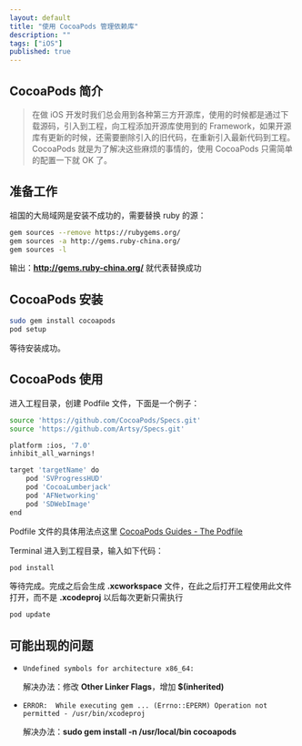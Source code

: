 ```yaml
---
layout: default
title: "使用 CocoaPods 管理依赖库"
description: ""
tags: ["iOS"]
published: true
---
```


## CocoaPods 简介

> 在做 iOS 开发时我们总会用到各种第三方开源库，使用的时候都是通过下载源码，引入到工程，向工程添加开源库使用到的 Framework，如果开源库有更新的时候，还需要删除引入的旧代码，在重新引入最新代码到工程。
CocoaPods 就是为了解决这些麻烦的事情的，使用 CocoaPods 只需简单的配置一下就 OK 了。

## 准备工作

祖国的大局域网是安装不成功的，需要替换 ruby 的源：

```bash
gem sources --remove https://rubygems.org/
gem sources -a http://gems.ruby-china.org/
gem sources -l
```

输出：**http://gems.ruby-china.org/** 就代表替换成功

## CocoaPods 安装

```bash
sudo gem install cocoapods
pod setup
```

等待安装成功。

## CocoaPods 使用

进入工程目录，创建 Podfile 文件，下面是一个例子：

```bash
source 'https://github.com/CocoaPods/Specs.git'
source 'https://github.com/Artsy/Specs.git'

platform :ios, '7.0'
inhibit_all_warnings!

target 'targetName' do
	pod 'SVProgressHUD'
	pod 'CocoaLumberjack'
	pod 'AFNetworking'
	pod 'SDWebImage'
end
```

Podfile 文件的具体用法点这里 [CocoaPods Guides - The Podfile](http://guides.cocoapods.org/using/the-podfile.html)

Terminal 进入到工程目录，输入如下代码：

```bash
pod install
```

等待完成。完成之后会生成 **.xcworkspace** 文件，在此之后打开工程使用此文件打开，而不是 **.xcodeproj** 以后每次更新只需执行

```bash
pod update
```

## 可能出现的问题

* `Undefined symbols for architecture x86_64:`

	解决办法：修改 **Other Linker Flags**，增加 **$(inherited)**

* `ERROR:  While executing gem ... (Errno::EPERM)
    Operation not permitted - /usr/bin/xcodeproj`

	解决办法：**sudo gem install -n /usr/local/bin cocoapods**